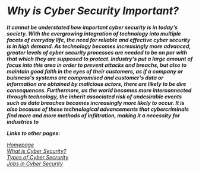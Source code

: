# ***Why is Cyber Security Important?***
**_<p> It cannot be understated how important cyber security is in today's society. With the evergrowing integration of technology into multiple facets of everyday life, the need for reliable and effective cyber security is in high demand. As technology becomes increasingly more advanced, greater levels of cyber security processes are needed to be on par with that which they are supposed to protect. Industry's put a large amount of focus into this area in order to prevent attacks and breachs, but also to maintain good faith in the eyes of their customers, as if a company or buisness's systems are compromised and customer's data or information are obtained by malicious actors, there are likely to be dire consequences. Furthermore, as the world becomes more interconnected through technology, the inherit associated risk of undesirable events such as data breaches becomes increasingly more likely to occur. It is also because of these technological advancements that cybercriminals find more and more methods of infiltration, making it a necessity for industries to </p>_**

**_Links to other pages:_**

[<em>Homepage</em>](ReadMe.md)\
[<em>What is Cyber Security?</em>](WhatIsCyberSecurity.md)\
[<em>Types of Cyber Secrurity</em>](TypesOfCyberSecurity.md)\
[<em>Jobs in Cyber Security</em>](Jobs.md)
